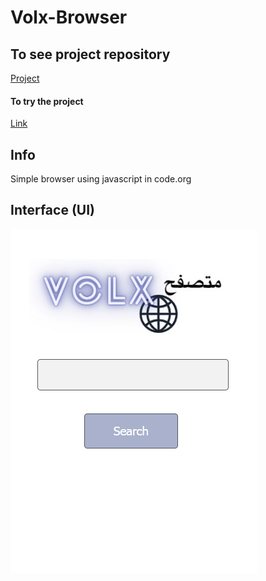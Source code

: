 # Volx-Browser

## To see project repository
<a href="https://github.com/Saad711T/Volx-Browser">Project</a>

#### To try the project
[Link](https://studio.code.org/projects/applab/1aTFF0Qfye0c6gc11EfFEPaSAZ8drs0IF7yFXAJjf3o)

## Info
Simple browser using javascript in code.org

## Interface (UI)
![UI](interface.png)
